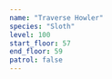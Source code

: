 ```yaml
---
name: "Traverse Howler"
species: "Sloth"
level: 100
start_floor: 57
end_floor: 59
patrol: false
---
```

